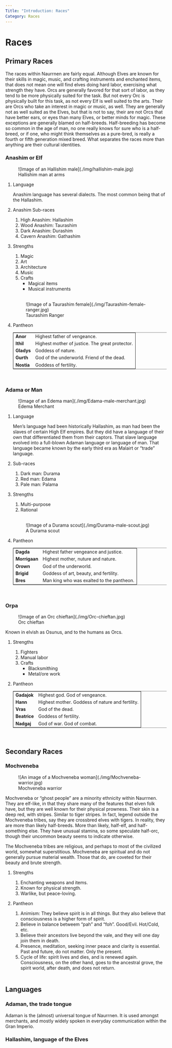 ```yaml
---
Title: "Introduction: Races"
Category: Races
---
```


# Races
## Primary Races
The races within Naurrnen are fairly equal. Although Elves are known for their skills in magic, music, and crafting instruments and enchanted items, that does not mean one will find elves doing hard labor, exercising what strength they have. Orcs are generally favored for that sort of labor, as they tend to be more physically suited for the task. But not every Orc is physically built for this task, as not every Elf is well suited to the arts. Their are Orcs who take an interest in magic or music, as well. They are generally not as well suited as the Elves, but that is not to say, their are not Orcs that have better ears, or eyes than many Elves, or better minds for magic. These exceptions are generally blamed on half-breeds. Half-breeding has become so common in the age of man, no one really knows for sure who is a half-breed, or if one, who might think themselves as a pure-bred, is really a fourth or fifth generation mixed breed. What separates the races more than anything are their cultural identities.

### Anashim or Elf

<div class="wrap-right-img">
<figure class="pic-banner">
![Image of an Hallishim male](./img/hallishim-male.jpg)
<figcaption>Hallishim man at arms</figcaption>
</figure>
</div>

1.  Language
    
    Anashim language has several dialects. The most common being that of the Hallashim.

2.  Anashim Sub-races

    1.  High Anashim: Hallashim
    2.  Wood Anashim: Taurashim
    3.  Dark Anashim: Durashim
    4.  Cavern Anashim: Gathashim

3.  Strengths

    1.  Magic
    2.  Art
    3.  Architecture
    4.  Music
    5.  Crafts
        -   Magical items
        -   Musical instruments
    
    </div>
    <br style="clear:both;" />
    
    <div class="wrap-left-img">
    <figure class="pic-banner">
    ![Image of a Taurashim female](./img/Taurashim-female-ranger.jpg)
    <figcaption>Taurashim Ranger</figcaption>
    </figure>
    </div>

4.  Pantheon

    <table border="2" cellspacing="0" cellpadding="6" rules="groups" frame="hsides">
    <colgroup>
    <col  class="org-left" />
    <col  class="org-left" />
    </colgroup>
    <tbody>
    <tr>
    <td class="org-left"><b>Anor</b></td>
    <td class="org-left">Highest father of vengeance.</td>
    </tr>
    <tr>
    <td class="org-left"><b>Ithil</b></td>
    <td class="org-left">Highest mother of justice. The great protector.</td>
    </tr>
    <tr>
    <td class="org-left"><b>Gladys</b></td>
    <td class="org-left">Goddess of nature.</td>
    </tr>
    <tr>
    <td class="org-left"><b>Gurth</b></td>
    <td class="org-left">God of the underworld. Friend of the dead.</td>
    </tr>
    <tr>
    <td class="org-left"><b>Nostia</b></td>
    <td class="org-left">Goddess of fertility.</td>
    </tr>
    </tbody>
    </table>
    
    
    <br style="clear:both;" />

### Adama or Man

<div class="wrap-right-img">
<figure class="pic-banner">
![Image of an Edema man](./img/Edama-male-merchant.jpg)
<figcaption>Edema Merchant</figcaption>
</figure>
</div>

1.  Language

    Men&rsquo;s language had been historically Hallashim, as man had been the slaves of certain High Elf empires. But they did have a language of their own that differentiated them from their captors. That slave language evolved into a full-blown Adaman language or language of man. That language became known by the early third era as Malairt or &ldquo;trade&rdquo; language.

2.  Sub-races

    1.  Dark man: Durama
    2.  Red man: Edama
    3.  Pale man: Palama

3.  Strengths

    1.  Multi-purpose
    2.  Rational
    
    <br style="clear:both;" />
    
    <div class="wrap-left-img">
    <figure class="pic-banner">
    ![Image of a Durama scout](./img/Durama-male-scout.jpg)
    <figcaption>A Durama scout</figcaption>
    </figure>
    </div>
    

4.  Pantheon

    <table border="2" cellspacing="0" cellpadding="6" rules="groups" frame="hsides">
    <colgroup>
    <col  class="org-left" />
    <col  class="org-left" />
    </colgroup>
    <tbody>
    <tr>
    <td class="org-left"><b>Dagda</b></td>
    <td class="org-left">Highest father vengeance and justice.</td>
    </tr>
    <tr>
    <td class="org-left"><b>Morrigaan</b></td>
    <td class="org-left">Highest mother, nuture and nature.</td>
    </tr>
    <tr>
    <td class="org-left"><b>Orown</b></td>
    <td class="org-left">God of the underworld.</td>
    </tr>
    <tr>
    <td class="org-left"><b>Brigid</b></td>
    <td class="org-left">Goddess of art, beauty, and fertility.</td>
    </tr>
    <tr>
    <td class="org-left"><b>Bres</b></td>
    <td class="org-left">Man king who was exalted to the pantheon.</td>
    </tr>
    </tbody>
    </table>
    
    <br style="clear:both;" />


### Orpa

<div class="wrap-right-img">
<figure class="pic-banner">
![Image of an Orc chieftan](./img/Orc-chieftan.jpg)
<figcaption>Orc chieftan</figcaption>
</figure>
</div>



Known in elvish as Osunus, and to the humans as Orcs.

1.  Strengths

    1.  Fighters
    2.  Manual labor
    3.  Crafts
        -   Blacksmithing
        -   Metal/ore work

2.  Pantheon

    <table border="2" cellspacing="0" cellpadding="6" rules="groups" frame="hsides">
    <colgroup>
    <col  class="org-left" />
    <col  class="org-left" />
    </colgroup>
    <tbody>
    <tr>
    <td class="org-left"><b>Gadajok</b></td>
    <td class="org-left">Highest god. God of vengeance.</td>
    </tr>
    <tr>
    <td class="org-left"><b>Hann</b></td>
    <td class="org-left">Highest mother. Goddess of nature and fertility.</td>
    </tr>
    <tr>
    <td class="org-left"><b>Vras</b></td>
    <td class="org-left">God of the dead.</td>
    </tr>
    <tr>
    <td class="org-left"><b>Beatrice</b></td>
    <td class="org-left">Goddess of fertility.</td>
    </tr>
    <tr>
    <td class="org-left"><b>Nadgaj</b></td>
    <td class="org-left">God of war. God of combat.</td>
    </tr>
    </tbody>
    </table>
    
    <br style="clear:both;" />


## Secondary Races
### Mochveneba

<div class="wrap-left-img">
<figure class="pic-banner">
![An image of a Mochveneba woman](./img/Mochveneba-warrior.jpg)
<figcaption>Mochveneba warrior</figcaption>
</figure>
</div>


Mochveneba or &ldquo;ghost people&rdquo; are a minority ethnicity within Naurrnen. They are elf-like, in that they share many of the features that elven folk have, but they are well known for their physical prowness. Their skin is a deep red, with stripes. Similar to tiger stripes. In fact, legend outside the Mochveneba tribes, say they are crossbred elves with tigers. In reality, they are more than likely half-breeds. More than likely, half-elf, and half-something else. They have unusual stamina, so some speculate half-orc, though their uncommon beauty seems to indicate otherwise.

The Mochveneba tribes are religious, and perhaps to most of the civilized world, somewhat superstitious. Mochveneba are spiritual and do not generally pursue material wealth. Those that do, are coveted for their beauty and brute strength.

1.  Strengths

    1.  Enchanting weapons and items.
    2.  Known for physical strength.
    3.  Warlike, but peace-loving.

2.  Pantheon

    1.  Animism: They believe spirit is in all things. But they also believe that consciousness is a higher form of spirit.
    2.  Believe in balance betweem &ldquo;pah&rdquo; and &ldquo;foh&rdquo;. Good/Evil. Hot/Cold, etc.
    3.  Believe their ancestors live beyond the vale, and they will one day join them in death.
    4.  Presence, meditation, seeking inner peace and clarity is essential. Past and future, do not matter. Only the present.
    5.  Cycle of life:  spirit lives and dies, and is renewed again. Consciousness, on the other hand, goes to the ancestral grove, the spirit world, after death, and does not return.
    
    <br style="clear:both;" />



## Languages
### Adaman, the trade tongue

Adaman is the (almost) universal tongue of Naurrnen. It is used amongst merchants, and mostly widely spoken in everyday communication within the Gran Imperio.

### Hallashim, language of the Elves


